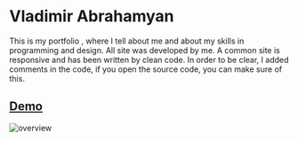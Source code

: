 # Vladimir Abrahamyan

This is my portfolio , where I tell about me and about my skills in programming and design. All site was developed by me. A common site is responsive and has been written by clean code. In order to be clear, I added comments in the code, if you open the source code, you can make sure of this.


## [Demo](http://abrahamyan.tk)

![overview](https://user-images.githubusercontent.com/27273529/29750383-eaa95bf6-8b4f-11e7-929c-0f275c62d942.gif)

